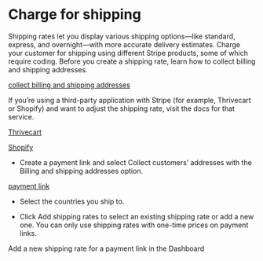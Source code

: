 # Charge for shipping

Shipping rates let you display various shipping options—like standard, express, and overnight—with more accurate delivery estimates. Charge your customer for shipping using different Stripe products, some of which require coding. Before you create a shipping rate, learn how to collect billing and shipping addresses.

[collect billing and shipping addresses](/payments/collect-addresses)

If you’re using a third-party application with Stripe (for example, Thrivecart or Shopify) and want to adjust the shipping rate, visit the docs for that service.

[Thrivecart](https://support.thrivecart.com/help/setting-your-physical-fulfilment-shipping-options/)

[Shopify](https://help.shopify.com/en/manual/shipping/setting-up-and-managing-your-shipping/setting-up-shipping-rates)

- Create a payment link and select Collect customers’ addresses with the Billing and shipping addresses option.

[payment link](https://dashboard.stripe.com/test/payment-links/create)

- Select the countries you ship to.

- Click Add shipping rates to select an existing shipping rate or add a new one. You can only use shipping rates with one-time prices on payment links.

Add a new shipping rate for a payment link in the Dashboard
